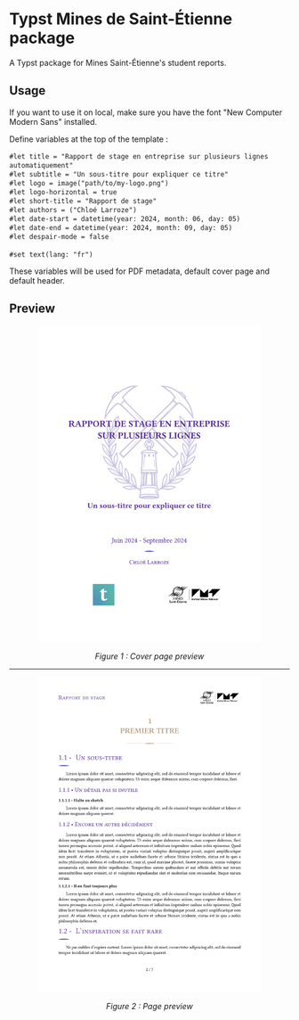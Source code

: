 # Typst Mines de Saint-Étienne package

A Typst package for Mines Saint-Étienne's student reports.

## Usage

If you want to use it on local, make sure you have the font "New Computer Modern Sans" installed.

Define variables at the top of the template :

```typc
#let title = "Rapport de stage en entreprise sur plusieurs lignes automatiquement"
#let subtitle = "Un sous-titre pour expliquer ce titre"
#let logo = image("path/to/my-logo.png")
#let logo-horizontal = true
#let short-title = "Rapport de stage"
#let authors = ("Chloé Larroze")
#let date-start = datetime(year: 2024, month: 06, day: 05)
#let date-end = datetime(year: 2024, month: 09, day: 05)
#let despair-mode = false

#set text(lang: "fr")
```

These variables will be used for PDF metadata, default cover page and default header.


## Preview 

<div align="center">
    <img src="./preview1.png" alt="preview" width="400px"/>
    <p><em>Figure 1 : Cover page preview</em></p>
</div>

---

<div align="center">
    <img src="./preview2.png" alt="preview" width="400px"/>
    <p><em>Figure 2 : Page preview</em></p>
</div>
